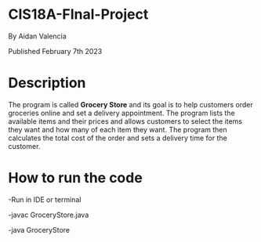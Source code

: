 # CIS18A-FInal-Project
By Aidan Valencia

Published February 7th 2023
# Description
The program is called __Grocery Store__ and its goal is to help customers order groceries online and set a delivery appointment. The program lists the available items and their prices and allows customers to select the items they want and how many of each item they want. The program then calculates the total cost of the order and sets a delivery time for the customer.
# How to run the code
-Run in IDE or terminal

-javac GroceryStore.java

-java GroceryStore
